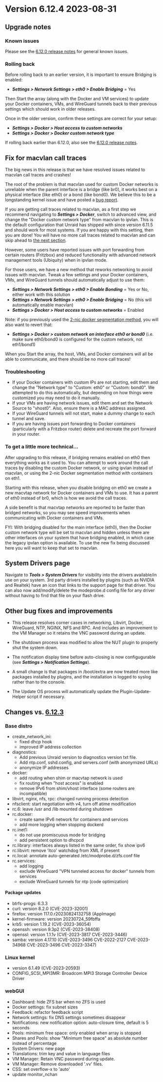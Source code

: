 # Version 6.12.4 2023-08-31

## Upgrade notes

### Known issues

Please see the [6.12.0 release notes](6.12.0.md#known-issues) for general known issues.

### Rolling back

Before rolling back to an earlier version, it is important to ensure Bridging is enabled:

* ***Settings > Network Settings > eth0 > Enable Bridging*** = Yes

Then Start the array (along with the Docker and VM services) to update your Docker containers, VMs, and
WireGuard tunnels back to their previous settings which should work in older releases.

Once in the older version, confirm these settings are correct for your setup:

* ***Settings > Docker > Host access to custom networks***
* ***Settings > Docker > Docker custom network type***

If rolling back earlier than 6.12.0, also see the [6.12.0 release notes](6.12.0.md#rolling-back).

## Fix for macvlan call traces

The big news in this release is that we have resolved issues related to macvlan call traces and crashes!

The root of the problem is that macvlan used for custom Docker networks is unreliable when the parent interface is a
bridge (like br0), it works best on a physical interface (like eth0) or a bond (like bond0). We believe this to be a longstanding kernel
issue and have posted a [bug report](https://bugzilla.kernel.org/show_bug.cgi?id=217777).

If you are getting call traces related to macvlan, as a first step we recommend navigating to ***Settings > Docker***,
switch to advanced view, and change the "Docker custom network type" from macvlan to ipvlan. This is the default
configuration that Unraid has shipped with since version 6.11.5 and should work for most systems.
If you are happy with this setting, then you are done! You will have no more call traces related to macvlan
and can skip ahead to [the next section](#system-drivers-page).

However, some users have reported issues with port forwarding from certain routers (Fritzbox) and reduced functionality
with advanced network management tools (Ubiquity) when in ipvlan mode.

For those users, we have a new method that reworks networking to avoid issues with macvlan. Tweak a few settings and your
Docker containers, VMs, and WireGuard tunnels should automatically adjust to use them:

* ***Settings > Network Settings > eth0 > Enable Bonding*** = Yes or No, either work with this solution
* ***Settings > Network Settings > eth0 > Enable Bridging*** = No (this will automatically enable macvlan)
* ***Settings > Docker > Host access to custom networks*** = Enabled

Note: if you previously used the [2-nic docker segmentation method](https://forums.unraid.net/topic/137048-guide-how-to-solve-macvlan-and-ipvlan-issues-with-containers-on-a-custom-network/),
you will also want to revert that:

* ***Settings > Docker > custom network on interface eth0 or bond0*** (i.e. make sure eth0/bond0 is configured for the custom network, not eth1/bond1)

When you Start the array, the host, VMs, and Docker containers will all be able to communicate, and there should be no more call traces!

### Troubleshooting

* If your Docker containers with custom IPs are not starting, edit them and change the "Network type" to "Custom: eth0" or "Custom: bond0". We attempted
to do this automatically, but depending on how things were customized you may need to do it manually.
* If your VMs are having network issues, edit them and set the Network Source to "vhost0". Also, ensure there is a MAC address assigned.
* If your WireGuard tunnels will not start, make a dummy change to each tunnel and save.
* If you are having issues port forwarding to Docker containers (particularly with a Fritzbox router) delete and recreate the port
forward in your router.

### To get a little more technical...

After upgrading to this release, if bridging remains enabled on eth0 then everything works as it used to. You can attempt to work
around the call traces by disabling the custom Docker network, or using ipvlan instead of macvlan, or using the 2-nic Docker
segmentation method with containers on eth1.

Starting with this release, when you disable bridging on eth0 we create a new macvtap network for Docker containers and VMs to use.
It has a parent of eth0 instead of br0, which is how we avoid the call traces.

A side benefit is that macvtap networks are reported to be faster than bridged networks, so you may see speed improvements when
communicating with Docker containers and VMs.

FYI: With bridging disabled for the main interface (eth0), then the Docker custom network type will be set to macvlan and hidden
unless there are other interfaces on your system that have bridging enabled, in which case the legacy ipvlan option is available.
To use the new fix being discussed here you will want to keep that set to macvlan.

## System Drivers page

Navigate to ***Tools > System Drivers*** for visibility into the drivers available/in use on your system. 3rd party drivers installed
by plugins (such as NVIDIA and Realtek) have an icon that links to the support page for that driver. You can also
now add/modify/delete the modeprobe.d config file for any driver without having to find that file on your flash drive.

## Other bug fixes and improvements

* This release resolves corner cases in networking, Libvirt, Docker, WireGuard, NTP, NGINX, NFS and RPC. And includes an improvement
to the VM Manager so it retains the VNC password during an update.

* The shutdown process was modified to allow the NUT plugin to properly shut the system down.

* The notification display time before auto-closing is now configugurable (see ***Settings > Notification Settings***).

* A small change is that packages in /boot/extra are now treated more like packages installed by plugins, and the installation is
logged to syslog rather than to the console.

* The Update OS process will automatically update the Plugin-Update-Helper script if necessary.

## Changes vs. [6.12.3](6.12.3.md)

### Base distro

* create_network_ini:
  * fixed dhcp hook
  * improved IP address collection
* diagnostics:
  * Add previous Unraid version to diagnostics version txt file.
  * Add ntp.conf, sshd.config, and servers.conf (with anonymized URLs)
  * anonymize IP addresses
* docker:
  * add routing when shim or macvtap network is used
  * fix routing when "host access" is enabled
  * remove IPv6 from shim/vhost interface (some routers are incompatible)
* libvirt, nginx, nfs, rpc: changed running process detection
* nfsclient: start negotiation with v4, turn off atime modification
* rc.6: leave /usr and /lib mounted during shutdown
* rc.docker:
  * create same IPv6 network for containers and services
  * add more logging when stopping dockerd
* rc.inet1:
  * do not use promiscuous mode for bridging
  * add persistent option to dhcpcd
* rc.library: interfaces always listed in the same order, fix show ipv6
* rc.libvirt: remove 'itco' watchdog from XML if present
* rc.local: annotate auto-generated /etc/modprobe.d/zfs.conf file
* rc.services:
  * add logging
  * exclude WireGuard "VPN tunneled access for docker" tunnels from services
  * exclude WireGuard tunnels for ntp (code optimization)

#### Package updates

* btrfs-progs: 6.3.3
* curl: version 8.2.0 (CVE-2023-32001)
* firefox: version 117.0.r20230824132758 (AppImage)
* kernel-firmware: version 20230724_59fbffa
* krb5: version 1.19.2 (CVE-2023-36054)
* openssh: version 9.3p2 (CVE-2023-38408)
* openssl: version 1.1.1v (CVE-2023-3817 CVE-2023-3446)
* samba: version 4.17.10 (CVE-2023-3496 CVE-2022-2127 CVE-2023-34968 CVE-2023-3496 CVE-2023-3347)

### Linux kernel

* version 6.1.49 (CVE-2023-20593)
* CONFIG_SCSI_MPI3MR: Broadcom MPI3 Storage Controller Device Driver

### webGUI

* Dashboard: hide ZFS bar when no ZFS is used
* Docker settings: fix subnet sizes
* Feedback: refactor feedback script
* Network settings: fix DNS settings sometimes disappear
* Notifications: new notification option: auto-closure time, default is 5 seconds
* Pools: minimum free space: only enabled when array is stopped
* Shares and Pools: show "Minimum free space" as absolute number instead of percentage
* System Drivers: new page
* Translations: trim key and value in language files
* VM Manager: Retain VNC password during update.
* VM Manager: Remove downloaded '.vv' files.
* CSS: set overflow-x to 'auto'
* update monitor_nchan
